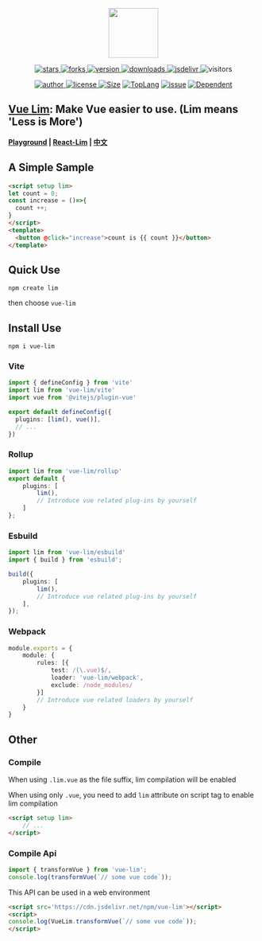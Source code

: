 <!--
 * @Author: chenzhongsheng
 * @Date: 2024-04-30 11:57:26
 * @Description: Coding something
-->

<p align="center">
    <img src='https://shiyix.cn/images/vue.svg' width='100px'/>
</p> 

<p align="center">
    <a href="https://www.github.com/lim-f/vue-lim/stargazers" target="_black">
        <img src="https://img.shields.io/github/stars/lim-f/vue-lim?logo=github" alt="stars" />
    </a>
    <a href="https://www.github.com/lim-f/vue-lim/network/members" target="_black">
        <img src="https://img.shields.io/github/forks/lim-f/vue-lim?logo=github" alt="forks" />
    </a>
    <a href="https://www.npmjs.com/package/vue-lim" target="_black">
        <img src="https://img.shields.io/npm/v/vue-lim?logo=npm" alt="version" />
    </a>
    <a href="https://www.npmjs.com/package/vue-lim" target="_black">
        <img src="https://img.shields.io/npm/dm/vue-lim?color=%23ffca28&logo=npm" alt="downloads" />
    </a>
    <a href="https://www.jsdelivr.com/package/npm/vue-lim" target="_black">
        <img src="https://data.jsdelivr.com/v1/package/npm/vue-lim/badge" alt="jsdelivr" />
    </a>
    <img src="https://shiyix.cn/api2/util/badge/stat?c=Visitors-vuelim" alt="visitors">
</p>

<p align="center">
    <a href="https://github.com/theajack" target="_black">
        <img src="https://img.shields.io/badge/Author-%20theajack%20-7289da.svg?&logo=github" alt="author" />
    </a>
    <a href="https://www.github.com/lim-f/vue-lim/blob/master/LICENSE" target="_black">
        <img src="https://img.shields.io/github/license/lim-f/vue-lim?color=%232DCE89&logo=github" alt="license" />
    </a>
    <a href="https://cdn.jsdelivr.net/npm/vue-lim"><img src="https://img.shields.io/bundlephobia/minzip/vue-lim.svg" alt="Size"></a>
    <a href="https://github.com/lim-f/vue-lim/search?l=javascript"><img src="https://img.shields.io/github/languages/top/lim-f/vue-lim.svg" alt="TopLang"></a>
    <a href="https://github.com/lim-f/vue-lim/issues"><img src="https://img.shields.io/github/issues-closed/lim-f/vue-lim.svg" alt="issue"></a>
    <a href="https://www.github.com/lim-f/vue-lim"><img src="https://img.shields.io/librariesio/dependent-repos/npm/vue-lim.svg" alt="Dependent"></a>
</p>

## [Vue Lim](https://github.com/lim-f/vue-lim): Make Vue easier to use. (Lim means 'Less is More')

**[Playground](https://lim-f.github.io/playground) | [React-Lim](https://github.com/lim-f/react-lim) | [中文](https://github.com/lim-f/vue-lim/blob/master/README.cn.md)**

## A Simple Sample

```html
<script setup lim>
let count = 0;
const increase = ()=>{
  count ++;
}
</script>
<template>
  <button @click="increase">count is {{ count }}</button>
</template>
```

## Quick Use

```
npm create lim
```

then choose `vue-lim`

## Install Use

```
npm i vue-lim
```

### Vite

```ts
import { defineConfig } from 'vite'
import lim from 'vue-lim/vite'
import vue from '@vitejs/plugin-vue'

export default defineConfig({
  plugins: [lim(), vue()],
  // ...
})
```

### Rollup

```ts
import lim from 'vue-lim/rollup'
export default {
    plugins: [
        lim(),
        // Introduce vue related plug-ins by yourself
    ]
};
```

### Esbuild

```ts
import lim from 'vue-lim/esbuild'
import { build } from 'esbuild';

build({
    plugins: [
        lim(),
        // Introduce vue related plug-ins by yourself
    ],
});
```

### Webpack

```ts
module.exports = {
    module: {
        rules: [{
            test: /(\.vue)$/,
            loader: 'vue-lim/webpack',
            exclude: /node_modules/
        }]
        // Introduce vue related loaders by yourself
    }
}
```

## Other

### Compile

When using `.lim.vue` as the file suffix, lim compilation will be enabled

When using only `.vue`, you need to add `lim` attribute on script tag to enable lim compilation

```html
<script setup lim>
    // ...
</script>
```

### Compile Api

```js
import { transformVue } from 'vue-lim';
console.log(transformVue(`// some vue code`));
```

This API can be used in a web environment

```html
<script src='https://cdn.jsdelivr.net/npm/vue-lim'></script>
<script>
console.log(VueLim.transformVue(`// some vue code`));
</script>
```



